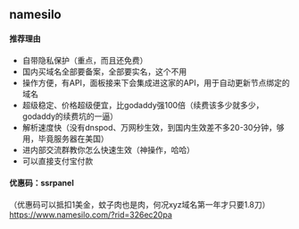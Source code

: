 ## namesilo

#### 推荐理由
- 自带隐私保护（重点，而且还免费）
- 国内买域名全部要备案，全部要实名，这个不用
- 操作方便，有API，面板接来下会集成进这家的API，用于自动更新节点绑定的域名
- 超级稳定、价格超级便宜，比godaddy强100倍（续费该多少就多少，godaddy的续费坑的一逼）
- 解析速度快（没有dnspod、万网秒生效，到国内生效差不多20-30分钟，够用，毕竟服务器在美国）
- 进内部交流群教你怎么快速生效（神操作，哈哈）
- 可以直接支付宝付款

#### 优惠码：ssrpanel 
（优惠码可以抵扣1美金，蚊子肉也是肉，何况xyz域名第一年才只要1.8刀）
https://www.namesilo.com/?rid=326ec20pa